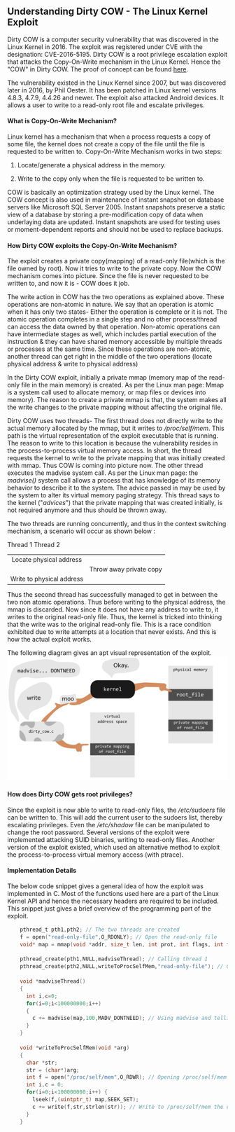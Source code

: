 ## Understanding Dirty COW - The Linux Kernel Exploit

Dirty COW is a computer security vulnerability that was discovered in the Linux Kernel in 2016. The exploit was registered under CVE with the designation: CVE-2016-5195. Dirty COW is a root privilege escalation exploit that attacks the Copy-On-Write mechanism in the Linux Kernel. Hence the "COW" in Dirty COW. The proof of concept can be found [here](http://dirtycow.ninja).

The vulnerability existed in the Linux Kernel since 2007, but was discovered later in 2016, by Phil Oester. It has been patched in Linux kernel versions 4.8.3, 4.7.9, 4.4.26 and newer. The exploit also attacked Android devices. It allows a user to write to a read-only root file and escalate privileges.

#### What is Copy-On-Write Mechanism?


Linux kernel has a mechanism that when a process requests a copy of some file, the kernel does not create a copy of the file until the file is requested to be written to. Copy-On-Write Mechanism works in two steps:



  1. Locate/generate a physical address in the memory.


  2. Write to the copy only when the file is requested to be written to.


COW is basically an optimization strategy used by the Linux kernel. The COW concept is also used in maintenance of instant snapshot on database servers like Microsoft SQL Server 2005. Instant snapshots preserve a static view of a database by storing a pre-modification copy of data when underlaying data are updated. Instant snapshots are used for testing uses or moment-dependent reports and should not be used to replace backups.


#### How Dirty COW exploits the Copy-On-Write Mechanism?



The exploit creates a private copy(mapping) of a read-only file(which is the file owned by root). Now it tries to write to the private copy. Now the COW mechanism comes into picture. Since the file is never requested to be written to, and now it is - COW does it job.

The write action in COW has the two operations as explained above. These operations are non-atomic in nature. We say that an operation is atomic when it has only two states- Either the operation is complete or it is not. The atomic operation completes in a single step and no other process/thread can access the data owned by that operation. Non-atomic operations can have intermediate stages as well, which includes partial execution of the instruction & they can have shared memory accessible by multiple threads or processes at the same time. Since these operations are non-atomic, another thread can get right in the middle of the two operations (locate physical address & write to physical address)

In the Dirty COW exploit, initially a private mmap (memory map of the read-only file in the main memory) is created. As per the Linux man page: Mmap is a system call used to allocate memory, or map files or devices into memory). The reason to create a private mmap is that, the system makes all the write changes to the private mapping without affecting the original file.

Dirty COW uses two threads- The first thread does not directly write to the actual memory allocated by the mmap, but it writes to _/proc/self/mem_. This path is the virtual representation of the exploit executable that is running. The reason to write to this location is because the vulnerability resides in the process-to-process virtual memory access. In short, the thread requests the kernel to write to the private mapping that was initially created with mmap. Thus COW is coming into picture now. The other thread executes the madvise system call. As per the Linux man page:  the _madvise()_ system call allows a process that has knowledge of its memory behavior to describe it to the system. The advice passed in may be used by the system to alter its virtual memory paging strategy. This thread says to the kernel ("_advices_") that the private mapping that was created initially, is not required anymore and thus should be thrown away.

The two threads are running concurrently, and thus in the context switching mechanism, a scenario will occur as shown below :


<table >

<tr >
Thread 1
Thread 2
</tr>

<tbody >
<tr >

<td style="text-align:center" >Locate physical address
</td>

<td style="text-align:center" >
</td>
</tr>
<tr >

<td style="text-align:center" >
</td>

<td style="text-align:center" >Throw away private copy
</td>
</tr>
<tr >

<td style="text-align:center" >Write to physical address
</td>

<td style="text-align:center" >
</td>
</tr>
</tbody>
</table>


Thus the second thread has successfully managed to get in between the two non atomic operations. Thus before writing to the physical address, the mmap is discarded. Now since it does not have any address to write to, it writes to the original read-only file. Thus, the kernel is tricked into thinking that the write was to the original read-only file. This is a race condition exhibited due to write attempts at a location that never exists. And this is how the actual exploit works.


The following diagram gives an apt visual representation of the exploit. ![dirtycow](dirtycow.png)


#### How does Dirty COW gets root privileges?


Since the exploit is now able to write to read-only files, the _/etc/sudoers_ file can be   written to. This will add the current user to the sudoers list, thereby escalating privileges. Even the _/etc/shadow_ file can be manipulated to change the root password.  Several versions of the exploit were implemented attacking SUID binaries, writing to read-only files. Another version of the exploit existed, which used an alternative method to exploit the process-to-process virtual memory access (with ptrace).


#### Implementation Details


The below code snippet gives a general idea of how the exploit was implemented in C. Most of the functions used here are a part of the Linux Kernel API and hence the necessary headers are required to be included. This snippet just gives a brief overview of the programming part of the exploit.

```C    
    pthread_t pth1,pth2; // The two threads are created
    f = open("read-only-file",O_RDONLY); // Open the read-only file
    void* map = mmap(void *addr, size_t len, int prot, int flags, int fd, off_t offset); // Memory map is created
    
    pthread_create(pth1,NULL,madviseThread); // Calling thread 1
    pthread_create(pth2,NULL,writeToProcSelfMem,"read-only-file"); // Calling thread 2
    
    void *madviseThread()
    {
      int i,c=0;
      for(i=0;i<100000000;i++)
      {
        c += madvise(map,100,MADV_DONTNEED); // Using madvise and telling the kernel that the allocated space is no longer needed
      }
    }
    
    void *writeToProcSelfMem(void *arg)
    {
      char *str;
      str = (char*)arg;
      int f = open("/proc/self/mem",O_RDWR); // Opening /proc/self/mem in read-write mode
      int i,c = 0;
      for(i=0;i<100000000;i++) {
        lseek(f,(uintptr_t) map,SEEK_SET);
        c += write(f,str,strlen(str)); // Write to /proc/self/mem the contents of str
      }
    }

```







